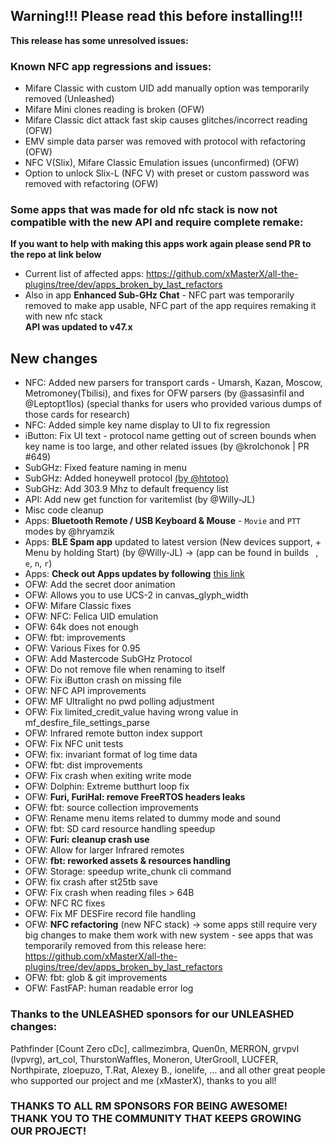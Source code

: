 ## Warning!!! Please read this before installing!!!
**This release has some unresolved issues:**
### Known NFC app regressions and issues: 
- Mifare Classic with custom UID add manually option was temporarily removed (Unleashed)
- Mifare Mini clones reading is broken (OFW)
- Mifare Classic dict attack fast skip causes glitches/incorrect reading (OFW)
- EMV simple data parser was removed with protocol with refactoring (OFW)
- NFC V(Slix), Mifare Classic Emulation issues (unconfirmed) (OFW)
- Option to unlock Slix-L (NFC V) with preset or custom password was removed with refactoring (OFW)
### Some apps that was made for old nfc stack is now not compatible with the new API and require complete remake:
**If you want to help with making this apps work again please send PR to the repo at link below**
- Current list of affected apps: https://github.com/xMasterX/all-the-plugins/tree/dev/apps_broken_by_last_refactors
- Also in app **Enhanced Sub-GHz Chat** - NFC part was temporarily removed to make app usable, NFC part of the app requires remaking it with new nfc stack <br>
**API was updated to v47.x** 
## New changes
* NFC: Added new parsers for transport cards - Umarsh, Kazan, Moscow, Metromoney(Tbilisi), and fixes for OFW parsers (by @assasinfil and @Leptopt1los) (special thanks for users who provided various dumps of those cards for research)
* NFC: Added simple key name display to UI to fix regression
* iButton: Fix UI text - protocol name getting out of screen bounds when key name is too large, and other related issues (by @krolchonok | PR #649)
* SubGHz: Fixed feature naming in menu
* SubGHz: Added honeywell protocol [(by @htotoo)](https://github.com/Flipper-XFW/Xtreme-Firmware/commit/ceee551befa0cb8fd8514a4f8a1250fd9e0997ee)
* SubGHz: Add 303.9 Mhz to default frequency list
* API: Add new get function for varitemlist (by @Willy-JL)
* Misc code cleanup
* Apps: **Bluetooth Remote / USB Keyboard & Mouse** - `Movie` and `PTT` modes by @hryamzik
* Apps: **BLE Spam app** updated to latest version (New devices support, + Menu by holding Start) (by @Willy-JL) -> (app can be found in builds ` `, `e`, `n`, `r`)
* Apps: **Check out Apps updates by following** [this link](https://github.com/xMasterX/all-the-plugins/commits/dev)
* OFW: Add the secret door animation
* OFW: Allows you to use UCS-2 in canvas_glyph_width
* OFW: Mifare Classic fixes
* OFW: NFC: Felica UID emulation
* OFW: 64k does not enough
* OFW: fbt: improvements
* OFW: Various Fixes for 0.95
* OFW: Add Mastercode SubGHz Protocol
* OFW: Do not remove file when renaming to itself
* OFW: Fix iButton crash on missing file
* OFW: NFC API improvements
* OFW: MF Ultralight no pwd polling adjustment
* OFW: Fix limited_credit_value having wrong value in mf_desfire_file_settings_parse
* OFW: Infrared remote button index support
* OFW: Fix NFC unit tests
* OFW: fix: invariant format of log time data
* OFW: fbt: dist improvements
* OFW: Fix crash when exiting write mode
* OFW: Dolphin: Extreme butthurt loop fix
* OFW: **Furi, FuriHal: remove FreeRTOS headers leaks**
* OFW: fbt: source collection improvements
* OFW: Rename menu items related to dummy mode and sound
* OFW: fbt: SD card resource handling speedup
* OFW: **Furi: cleanup crash use**
* OFW: Allow for larger Infrared remotes 
* OFW: **fbt: reworked assets & resources handling**
* OFW: Storage: speedup write_chunk cli command
* OFW: fix crash after st25tb save
* OFW: Fix crash when reading files > 64B
* OFW: NFC RC fixes
* OFW: Fix MF DESFire record file handling
* OFW: **NFC refactoring** (new NFC stack) -> some apps still require very big changes to make them work with new system - see apps that was temporarily removed from this release here: https://github.com/xMasterX/all-the-plugins/tree/dev/apps_broken_by_last_refactors
* OFW: fbt: glob & git improvements
* OFW: FastFAP: human readable error log 

### Thanks to the UNLEASHED sponsors for our UNLEASHED changes:
Pathfinder [Count Zero cDc], 
callmezimbra, Quen0n, MERRON, grvpvl (lvpvrg), art_col, ThurstonWaffles, Moneron, UterGrooll, LUCFER, Northpirate, zloepuzo, T.Rat, Alexey B., ionelife, ...
and all other great people who supported our project and me (xMasterX), thanks to you all!

### THANKS TO ALL RM SPONSORS FOR BEING AWESOME! THANK YOU TO THE COMMUNITY THAT KEEPS GROWING OUR PROJECT!
